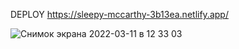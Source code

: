 DEPLOY https://sleepy-mccarthy-3b13ea.netlify.app/



![Снимок экрана 2022-03-11 в 12 33 03](https://user-images.githubusercontent.com/69285146/157898078-4598e2ba-d8e3-4a9b-885d-2d7bd252687f.png)
